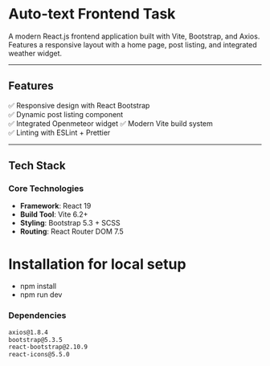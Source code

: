 # Auto-text Frontend Task 

A modern React.js frontend application built with Vite, Bootstrap, and Axios. Features a responsive layout with a home page, post listing, and integrated weather widget.

---

## Features
✅ Responsive design with React Bootstrap  
✅ Dynamic post listing component  
✅ Integrated Openmeteor widget
✅ Modern Vite build system  
✅ Linting with ESLint + Prettier  

---

## Tech Stack
### Core Technologies
- **Framework**: React 19  
- **Build Tool**: Vite 6.2+  
- **Styling**: Bootstrap 5.3 + SCSS  
- **Routing**: React Router DOM 7.5  

# Installation for local setup
- npm install
- npm run dev

### Dependencies
```bash
axios@1.8.4
bootstrap@5.3.5
react-bootstrap@2.10.9
react-icons@5.5.0




